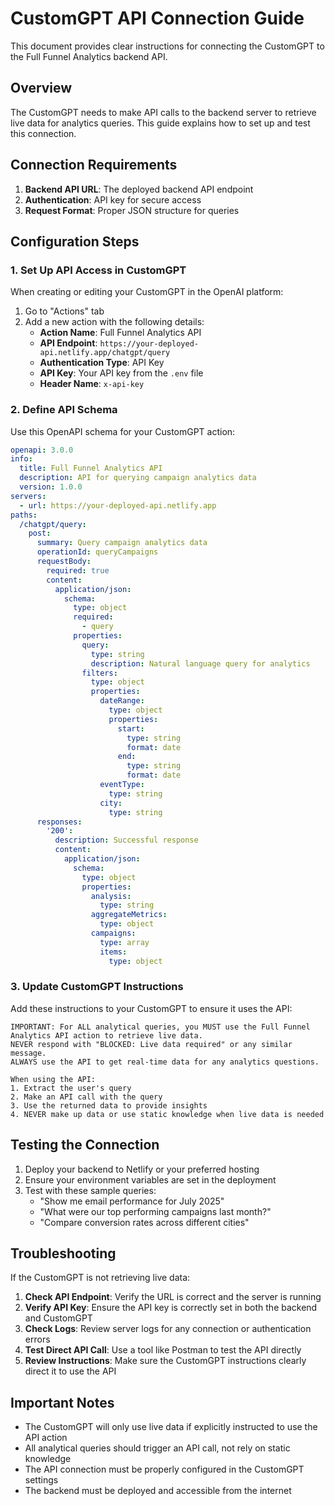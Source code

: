 # CustomGPT API Connection Guide

This document provides clear instructions for connecting the CustomGPT to the Full Funnel Analytics backend API.

## Overview

The CustomGPT needs to make API calls to the backend server to retrieve live data for analytics queries. This guide explains how to set up and test this connection.

## Connection Requirements

1. **Backend API URL**: The deployed backend API endpoint
2. **Authentication**: API key for secure access
3. **Request Format**: Proper JSON structure for queries

## Configuration Steps

### 1. Set Up API Access in CustomGPT

When creating or editing your CustomGPT in the OpenAI platform:

1. Go to "Actions" tab
2. Add a new action with the following details:
   - **Action Name**: Full Funnel Analytics API
   - **API Endpoint**: `https://your-deployed-api.netlify.app/chatgpt/query`
   - **Authentication Type**: API Key
   - **API Key**: Your API key from the `.env` file
   - **Header Name**: `x-api-key`

### 2. Define API Schema

Use this OpenAPI schema for your CustomGPT action:

```yaml
openapi: 3.0.0
info:
  title: Full Funnel Analytics API
  description: API for querying campaign analytics data
  version: 1.0.0
servers:
  - url: https://your-deployed-api.netlify.app
paths:
  /chatgpt/query:
    post:
      summary: Query campaign analytics data
      operationId: queryCampaigns
      requestBody:
        required: true
        content:
          application/json:
            schema:
              type: object
              required:
                - query
              properties:
                query:
                  type: string
                  description: Natural language query for analytics
                filters:
                  type: object
                  properties:
                    dateRange:
                      type: object
                      properties:
                        start:
                          type: string
                          format: date
                        end:
                          type: string
                          format: date
                    eventType:
                      type: string
                    city:
                      type: string
      responses:
        '200':
          description: Successful response
          content:
            application/json:
              schema:
                type: object
                properties:
                  analysis:
                    type: string
                  aggregateMetrics:
                    type: object
                  campaigns:
                    type: array
                    items:
                      type: object
```

### 3. Update CustomGPT Instructions

Add these instructions to your CustomGPT to ensure it uses the API:

```
IMPORTANT: For ALL analytical queries, you MUST use the Full Funnel Analytics API action to retrieve live data.
NEVER respond with "BLOCKED: Live data required" or any similar message.
ALWAYS use the API to get real-time data for any analytics questions.

When using the API:
1. Extract the user's query
2. Make an API call with the query
3. Use the returned data to provide insights
4. NEVER make up data or use static knowledge when live data is needed
```

## Testing the Connection

1. Deploy your backend to Netlify or your preferred hosting
2. Ensure your environment variables are set in the deployment
3. Test with these sample queries:
   - "Show me email performance for July 2025"
   - "What were our top performing campaigns last month?"
   - "Compare conversion rates across different cities"

## Troubleshooting

If the CustomGPT is not retrieving live data:

1. **Check API Endpoint**: Verify the URL is correct and the server is running
2. **Verify API Key**: Ensure the API key is correctly set in both the backend and CustomGPT
3. **Check Logs**: Review server logs for any connection or authentication errors
4. **Test Direct API Call**: Use a tool like Postman to test the API directly
5. **Review Instructions**: Make sure the CustomGPT instructions clearly direct it to use the API

## Important Notes

- The CustomGPT will only use live data if explicitly instructed to use the API action
- All analytical queries should trigger an API call, not rely on static knowledge
- The API connection must be properly configured in the CustomGPT settings
- The backend must be deployed and accessible from the internet
